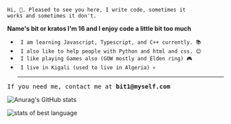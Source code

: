<code>Hi, 👋. Pleased to see you here, I write code, sometimes it works and sometimes it don't.</code>

<b>Name's bit or kratos I'm 16 and I enjoy code a little bit too much</b>


<ul>
  <li><code> I am learning Javascript, Typescript, and C++ currently. 📚</code> </li>
  <li><code> I also like to help people with Python and html and css. 😊</code> </li>
  <li><code> I like playing Games also (GOW mostly and Elden ring) 🎮</code></li>
  <li><code> I live in Kigali (used to live in Algeria) 💀</code> </li>
  <hr/>
</ul>


<pre>If you need me, contact me at <b>bit1@myself.com</b></pre>


![Anurag's GitHub stats](https://github-readme-stats.vercel.app/api?username=Kratosix&show_icons=true&theme=radical)

![stats of best language](https://github-readme-stats.vercel.app/api/top-langs/?username=kratosix&layout=compact&theme=buefy&hide_border=true)
